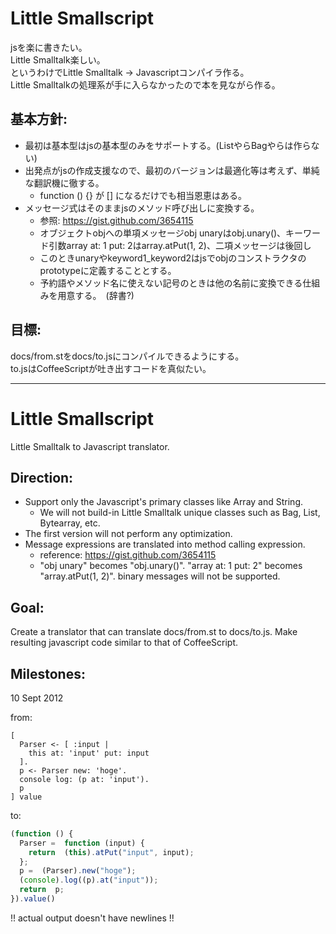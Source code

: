 Little Smallscript
==================
jsを楽に書きたい。   
Little Smalltalk楽しい。   
というわけでLittle Smalltalk -> Javascriptコンパイラ作る。   
Little Smalltalkの処理系が手に入らなかったので本を見ながら作る。   

基本方針:
---------
* 最初は基本型はjsの基本型のみをサポートする。(ListやらBagやらは作らない)
* 出発点がjsの作成支援なので、最初のバージョンは最適化等は考えず、単純な翻訳機に徹する。
  * function () {} が [] になるだけでも相当恩恵はある。
* メッセージ式はそのままjsのメソッド呼び出しに変換する。
  * 参照: https://gist.github.com/3654115
  * オブジェクトobjへの単項メッセージobj unaryはobj.unary()、キーワード引数array at: 1 put: 2はarray.atPut(1, 2)、二項メッセージは後回し
  * このときunaryやkeyword1_keyword2はjsでobjのコンストラクタのprototypeに定義することとする。
  * 予約語やメソッド名に使えない記号のときは他の名前に変換できる仕組みを用意する。　(辞書?)

目標:
---------
docs/from.stをdocs/to.jsにコンパイルできるようにする。   
to.jsはCoffeeScriptが吐き出すコードを真似たい。


---------


Little Smallscript
==================
Little Smalltalk to Javascript translator.

Direction:
----------
* Support only the Javascript's primary classes like Array and String. 
  * We will not build-in Little Smalltalk unique classes such as Bag, List, Bytearray, etc.
* The first version will not perform any optimization.
* Message expressions are translated into method calling expression.
  * reference: https://gist.github.com/3654115
  * "obj unary" becomes "obj.unary()". "array at: 1 put: 2" becomes "array.atPut(1, 2)". binary messages will not be supported.
  
Goal:
----------
Create a translator that can translate docs/from.st to docs/to.js.
Make resulting javascript code similar to that of CoffeeScript.

Milestones:
----------
10 Sept 2012

from:

```smalltalk
[
  Parser <- [ :input | 
    this at: 'input' put: input
  ]. 
  p <- Parser new: 'hoge'. 
  console log: (p at: 'input'). 
  p
] value
```

to:

```javascript
(function () { 
  Parser =  function (input) {
    return  (this).atPut("input", input);    
  }; 
  p =  (Parser).new("hoge");  
  (console).log((p).at("input"));  
  return  p; 
}).value()
```

!! actual output doesn't have newlines !!